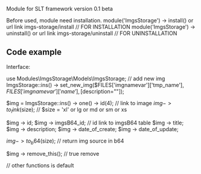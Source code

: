 Module for SLT framework
version 0.1 beta

Before used, module need installation.
module('ImgsStorage') -> install() or url link imgs-storage/install // FOR INSTALLATION
module('ImgsStorage') -> uninstall() or url link imgs-storage/uninstall // FOR UNINSTALLATION

Code example
---------------------

Interface:

use Modules\ImgsStorage\Models\ImgsStorage;
// add new img
ImgsStorage::ins() -> set_new_img($FILES['imgnamevar']['tmp_name'], $FILES['imgnamevar']['name'], [$description=""]);

$img = ImgsStorage::ins() -> one() -> id(4);
// link to image
$img -> to_link($size); // $size = 'xl' or lg or md or sm or xs

$img -> id;
$img -> imgsB64_id; // id link to imgsB64 table
$img -> title;
$img -> description;
$img -> date_of_create;
$img -> date_of_update;

$img -> to_b64($size); // return img source in b64 

$img -> remove_this(); // true remove

// other functions is default